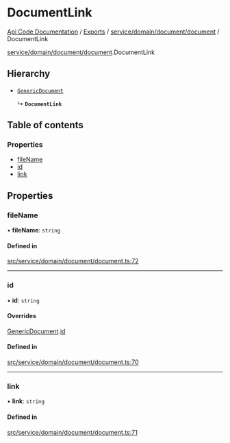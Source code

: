 # DocumentLink
 
[Api Code Documentation](../README.md) / [Exports](../modules.md) / [service/domain/document/document](../modules/service_domain_document_document.md) / DocumentLink

[service/domain/document/document](../modules/service_domain_document_document.md).DocumentLink

## Hierarchy

- [`GenericDocument`](service_domain_document_document.GenericDocument.md)

  ↳ **`DocumentLink`**

## Table of contents

### Properties

- [fileName](service_domain_document_document.DocumentLink.md#filename)
- [id](service_domain_document_document.DocumentLink.md#id)
- [link](service_domain_document_document.DocumentLink.md#link)

## Properties

### fileName

• **fileName**: `string`

#### Defined in

[src/service/domain/document/document.ts:72](https://github.com/openkfw/TruBudget/blob/3b9e793/api/src/service/domain/document/document.ts#L72)

___

### id

• **id**: `string`

#### Overrides

[GenericDocument](service_domain_document_document.GenericDocument.md).[id](service_domain_document_document.GenericDocument.md#id)

#### Defined in

[src/service/domain/document/document.ts:70](https://github.com/openkfw/TruBudget/blob/3b9e793/api/src/service/domain/document/document.ts#L70)

___

### link

• **link**: `string`

#### Defined in

[src/service/domain/document/document.ts:71](https://github.com/openkfw/TruBudget/blob/3b9e793/api/src/service/domain/document/document.ts#L71)
